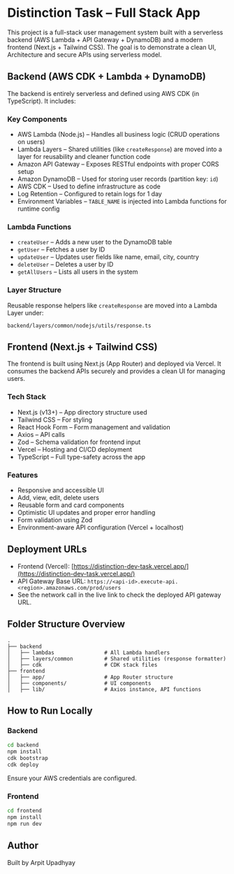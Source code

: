 # Distinction Task – Full Stack App

This project is a full-stack user management system built with a serverless backend (AWS Lambda + API Gateway + DynamoDB) and a modern frontend (Next.js + Tailwind CSS). The goal is to demonstrate a clean UI, Architecture and secure APIs using serverless model.

## Backend (AWS CDK + Lambda + DynamoDB)

The backend is entirely serverless and defined using AWS CDK (in TypeScript). It includes:

### Key Components

- AWS Lambda (Node.js) – Handles all business logic (CRUD operations on users)
- Lambda Layers – Shared utilities (like `createResponse`) are moved into a layer for reusability and cleaner function code
- Amazon API Gateway – Exposes RESTful endpoints with proper CORS setup
- Amazon DynamoDB – Used for storing user records (partition key: `id`)
- AWS CDK – Used to define infrastructure as code
- Log Retention – Configured to retain logs for 1 day
- Environment Variables – `TABLE_NAME` is injected into Lambda functions for runtime config

### Lambda Functions

- `createUser` – Adds a new user to the DynamoDB table
- `getUser` – Fetches a user by ID
- `updateUser` – Updates user fields like name, email, city, country
- `deleteUser` – Deletes a user by ID
- `getAllUsers` – Lists all users in the system

### Layer Structure

Reusable response helpers like `createResponse` are moved into a Lambda Layer under:

```
backend/layers/common/nodejs/utils/response.ts
```

## Frontend (Next.js + Tailwind CSS)

The frontend is built using Next.js (App Router) and deployed via Vercel. It consumes the backend APIs securely and provides a clean UI for managing users.

### Tech Stack

- Next.js (v13+) – App directory structure used
- Tailwind CSS – For styling
- React Hook Form – Form management and validation
- Axios – API calls
- Zod – Schema validation for frontend input
- Vercel – Hosting and CI/CD deployment
- TypeScript – Full type-safety across the app

### Features

- Responsive and accessible UI
- Add, view, edit, delete users
- Reusable form and card components
- Optimistic UI updates and proper error handling
- Form validation using Zod
- Environment-aware API configuration (Vercel + localhost)

## Deployment URLs

- Frontend (Vercel): [https://distinction-dev-task.vercel.app/](https://distinction-dev-task.vercel.app/)
- API Gateway Base URL: `https://<api-id>.execute-api.<region>.amazonaws.com/prod/users`
- See the network call in the live link to check the deployed API gateway URL.

## Folder Structure Overview

```
.
├── backend
│   ├── lambdas                # All Lambda handlers
│   ├── layers/common          # Shared utilities (response formatter)
│   ├── cdk                    # CDK stack files
├── frontend
│   ├── app/                   # App Router structure
│   ├── components/            # UI components
│   ├── lib/                   # Axios instance, API functions
```

## How to Run Locally

### Backend

```bash
cd backend
npm install
cdk bootstrap
cdk deploy
```

Ensure your AWS credentials are configured.

### Frontend

```bash
cd frontend
npm install
npm run dev
```

## Author

Built by Arpit Upadhyay
